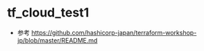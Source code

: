 # tf_cloud_test1

- 参考
https://github.com/hashicorp-japan/terraform-workshop-jp/blob/master/README.md
